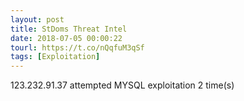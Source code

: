 ```yaml
---
layout: post
title: StDoms Threat Intel
date: 2018-07-05 00:00:22
tourl: https://t.co/nQqfuM3qSf
tags: [Exploitation]
---
```

123.232.91.37 attempted MYSQL exploitation 2 time(s)
